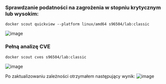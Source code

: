 ### Sprawdzanie podatności na zagrożenia w stopniu krytycznym lub wysokim:
```
docker scout quickview --platform linux/amd64 s96504/lab:classic
```

![image](https://github.com/MykhailoKrylov/lab8/assets/134151663/172082ad-b5dd-44f7-be0d-7955d4687685)

### Pełną analizę CVE
```
docker scout cves s96504/lab:classic
```
![image](https://github.com/MykhailoKrylov/lab8/assets/134151663/2afa5708-5257-48af-9204-1b660d7d6222)

Po zaktualizowaniu zależności otrzymałem następujący wynik:
![image](https://github.com/MykhailoKrylov/lab8/assets/134151663/3badeab9-241e-4c6b-a4dc-4c91c75f62d6)
